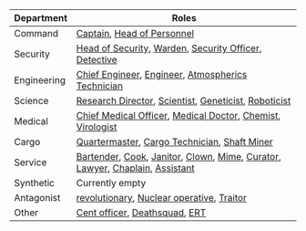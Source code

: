 | Department  | Roles                                                                                                                                                                                                 |
|-------------|-------------------------------------------------------------------------------------------------------------------------------------------------------------------------------------------------------|
| Command     | [Captain](Captain.md), [Head of Personnel](HoP.md)                                                                                                                                                    |
| Security    | [Head of Security](Head-of-Security.md), [Warden](Warden.md), [Security Officer](Security.md), [Detective](Detective.md)                                                                              |
| Engineering | [Chief Engineer](Chief-Engineer.md), [Engineer](Engineer.md), [Atmospherics Technician](Atmospherics-Technician.md)                                                                                   |
| Science     | [Research Director](Research-Director.md), [Scientist](Scientist.md), [Geneticist](Geneticist.md), [Roboticist](Roboticist.md)                                                                        |
| Medical     | [Chief Medical Officer](Chief-Medical-Officer.md), [Medical Doctor](Medical-Doctor.md), [Chemist](Chemist.md), [Virologist](Virologist.md)                                                            |
| Cargo       | [Quartermaster](Quartermaster.md), [Cargo Technician](Cargo-Technician.md), [Shaft Miner](Shaft-Miner.md)                                                                                             |
| Service     | [Bartender](Bartender.md), [Cook](Cook.md), [Janitor](Janitor.md), [Clown](Clown.md), [Mime](Mime.md), [Curator](Curator.md), [Lawyer](Lawyer.md), [Chaplain](Chaplain.md), [Assistant](Assistant.md) |
| Synthetic   | Currently empty                                                                                                                                                                                       |
| Antagonist  | [revolutionary](Cargonia.md), [Nuclear operative](Nuclear-Emergency.md), [Traitor](Traitor.md)                                                                                                        |
| Other       | [Cent officer](Central-Command-Officer.md), [Deathsquad](Death-Squad.md), [ERT](Emergency-Response-Team.md)       

